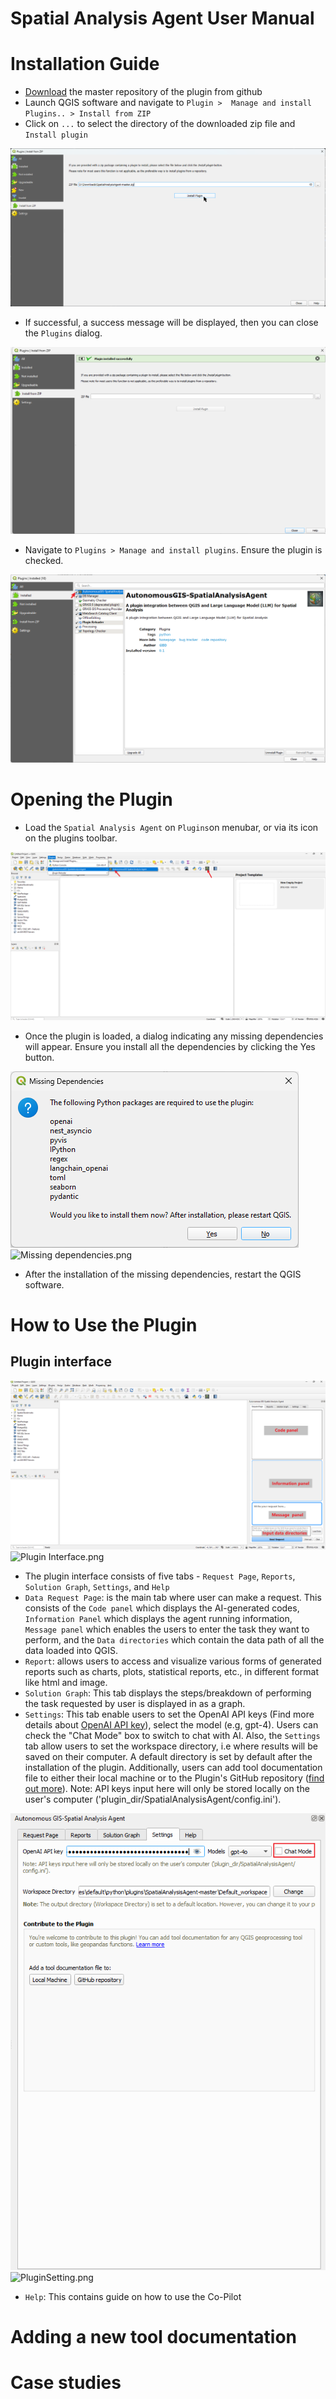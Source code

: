 #  Spatial Analysis Agent User Manual
# Installation Guide
[//]: # (- In QGIS, ```select Plugins``` > ```Manage and Install Plugins...```)
[//]: # (- Find ```AutonomousGIS_GeoDataRetrieverAgent``` and click ```Install Plugin```)
[//]: # ()
[//]: # (Alternatively,)

- [Download](https://github.com/Teakinboyewa/SpatialAnalysisAgent/archive/refs/heads/master.zip) the master repository of the plugin from github
- Launch QGIS software and navigate to ```Plugin >  Manage and install Plugins.. > Install from ZIP```
- Click on ```...``` to select the directory of the downloaded zip file and ```Install plugin```

![Installation_page.png](Doc%2FInstallation_page.png)


- If successful, a success message will be displayed, then you can close the ```Plugins``` dialog.

![Plugin install successful.png](Doc%2FPlugin%20install%20successful.png)

[//]: # (# MacOS users)

[//]: # (## After the installation of the plugin, you need to install the "nest_asyncio" manually. Follow the steps below:)

[//]: # (- Open the QGIS Python Console by navigating to ```Plugins``` > ```Python Console``` or press ```Ctrl+Alt+P```)

[//]: # (- In the console, run these two lines of code:)

[//]: # (  ```python)

[//]: # (  import pip)

[//]: # (  pip.main&#40;['install', 'nest-asyncio']&#41;)

[//]: # (- If you encounter any issue you can also try installing "nest_asyncio" via the terminal by pointing to QGIS python interpreter:)

[//]: # (  )
[//]: # (  ```python)

[//]: # (  /Applications/QGIS3.38.1.app/Contents/MacOS/bin/python3 -m pip install nest_asyncio)

- Navigate to ```Plugins > Manage and install plugins```.  Ensure the plugin is checked.

![CheckBox.png](Doc%2FCheckBox.png)

# Opening the Plugin

- Load the ```Spatial Analysis Agent``` on ```Plugins```on menubar, or via its icon on the plugins toolbar.

![Plugin Icon oon toolbar.png](Doc%2FPlugin%20Icon%20oon%20toolbar.png)

- Once the plugin is loaded, a dialog indicating any missing dependencies will appear. Ensure you install all the dependencies by clicking the Yes button.

![Missing dependencies.png](Doc%2FMissing%20dependencies.png)![Missing dependencies.png]()

- After the installation of the missing dependencies, restart the QGIS software.

# How to Use the Plugin
## Plugin interface

![Plugin Interface.png](Doc%2FPlugin%20Interface.png)![Plugin Interface.png](Docs%2FPlugin%20Interface.png)

- The plugin interface consists of five tabs - ```Request Page```, ```Reports```, ```Solution Graph```, ```Settings```, and ```Help```
- ```Data Request Page```:  is the main tab where user can make a request. This consists of the ```Code panel``` which displays the AI-generated codes, ```Information Panel``` which displays the agent running information, ```Message panel``` which enables the users to enter the task they want to perform, and the ```Data directories``` which contain the data path of all the data loaded into QGIS.
-  ```Report```: allows users to access and visualize various forms of generated reports such as charts, plots, statistical reports, etc., in different format like html and image.
-  ```Solution Graph```: This tab displays the steps/breakdown of performing the task requested by user is displayed in as a graph.
-  ```Settings```: This tab enable users to set the OpenAI API keys (Find more details about [OpenAI API key](https://platform.openai.com/account/api-keys)), select the model (e.g, gpt-4). Users can check the "Chat Mode" box to switch to chat with AI. Also, the ```Settings``` tab allow users to set the workspace directory, i.e where results will be saved on their computer. A default directory is set by default after the installation of the plugin. Additionally, users can add tool documentation file to either their local machine or to the Plugin's GitHub repository ([find out more](https://github.com/Teakinboyewa/SpatialAnalysisAgent/blob/master/SpatialAnalysisAgent/Tools_Documentation/Tools_documentationREADME.MD)).
Note: API keys input here will only be stored locally on the user's computer ('plugin_dir/SpatialAnalysisAgent/config.ini'). 

![Settings.png](Doc%2FSettings.png)![PluginSetting.png](Docs%2FPluginSetting.png)

- ```Help```: This contains guide on how to use the Co-Pilot




# Adding a new tool documentation



# Case studies

